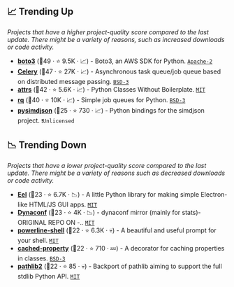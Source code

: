 ## 📈 Trending Up

_Projects that have a higher project-quality score compared to the last update. There might be a variety of reasons, such as increased downloads or code activity._

- <b><a href="https://github.com/boto/boto3">boto3</a></b> (🥇49 ·  ⭐ 9.5K · 📈) - Boto3, an AWS SDK for Python. <code><a href="http://bit.ly/3nYMfla">Apache-2</a></code>
- <b><a href="https://github.com/celery/celery">Celery</a></b> (🥇47 ·  ⭐ 27K · 📈) - Asynchronous task queue/job queue based on distributed message passing. <code><a href="http://bit.ly/3aKzpTv">BSD-3</a></code>
- <b><a href="https://github.com/python-attrs/attrs">attrs</a></b> (🥇42 ·  ⭐ 5.6K · 📈) - Python Classes Without Boilerplate. <code><a href="http://bit.ly/34MBwT8">MIT</a></code>
- <b><a href="https://github.com/rq/rq">rq</a></b> (🥈40 ·  ⭐ 10K · 📈) - Simple job queues for Python. <code><a href="http://bit.ly/3aKzpTv">BSD-3</a></code>
- <b><a href="https://github.com/TkTech/pysimdjson">pysimdjson</a></b> (🥉25 ·  ⭐ 730 · 📈) - Python bindings for the simdjson project. <code>❗Unlicensed</code>

## 📉 Trending Down

_Projects that have a lower project-quality score compared to the last update. There might be a variety of reasons such as decreased downloads or code activity._

- <b><a href="https://github.com/python-eel/Eel">Eel</a></b> (🥉23 ·  ⭐ 6.7K · 📉) - A little Python library for making simple Electron-like HTML/JS GUI apps. <code><a href="http://bit.ly/34MBwT8">MIT</a></code>
- <b><a href="https://github.com/rochacbruno/dynaconf-mirror">Dynaconf</a></b> (🥉23 ·  ⭐ 4K · 📉) - dynaconf mirror (mainly for stats)- ORIGINAL REPO ON -.. <code><a href="http://bit.ly/34MBwT8">MIT</a></code>
- <b><a href="https://github.com/b-ryan/powerline-shell">powerline-shell</a></b> (🥉22 ·  ⭐ 6.3K · 💀) - A beautiful and useful prompt for your shell. <code><a href="http://bit.ly/34MBwT8">MIT</a></code>
- <b><a href="https://github.com/pydanny/cached-property">cached-property</a></b> (🥉22 ·  ⭐ 710 · 💤) - A decorator for caching properties in classes. <code><a href="http://bit.ly/3aKzpTv">BSD-3</a></code>
- <b><a href="https://github.com/jazzband/pathlib2">pathlib2</a></b> (🥉22 ·  ⭐ 85 · 💀) - Backport of pathlib aiming to support the full stdlib Python API. <code><a href="http://bit.ly/34MBwT8">MIT</a></code>

